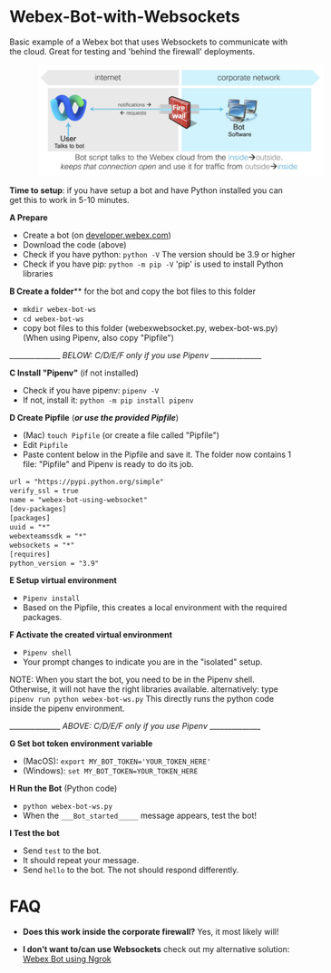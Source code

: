 # Webex-Bot-with-Websockets
Basic example of a Webex bot that uses Websockets to communicate with the cloud. Great for testing and 'behind the firewall' deployments.

<img src="https://github.com/DJF3/My-Image-Repo/blob/main/webex-python-bot-ws.jpg?raw=true" width="650px" style="padding-left:50px;"/>

**Time to setup**: if you have setup a bot and have Python installed you can get this to work in 5-10 minutes.

**A Prepare**
- Create a bot (on [developer.webex.com](https://developer.webex.com))
- Download the code (above)
- Check if you have python: ```python -V```    The version should be 3.9 or higher
- Check if you have pip: ```python -m pip -V```    'pip' is used to install Python libraries

**B Create a folder**** for the bot and copy the bot files to this folder
- ```mkdir webex-bot-ws```
- ```cd webex-bot-ws```
- copy bot files to this folder (webexwebsocket.py, webex-bot-ws.py) (When using Pipenv, also copy "Pipfile")


______________ *BELOW: C/D/E/F only if you use Pipenv* ______________

**C Install "Pipenv"** (if not installed)
- Check if you have pipenv: ```pipenv -V```
- If not, install it: ```python -m pip install pipenv```


**D Create Pipfile** (***or use the provided Pipfile***)
- (Mac) ```touch Pipfile``` (or create a file called "Pipfile")
- Edit ```Pipfile```
- Paste content below in the Pipfile and save it. The folder now contains 1 file: "Pipfile" and Pipenv is ready to do its job.

```source
url = "https://pypi.python.org/simple"
verify_ssl = true
name = "webex-bot-using-websocket"
[dev-packages]
[packages]
uuid = "*"
webexteamssdk = "*"
websockets = "*"
[requires]
python_version = "3.9"
```

**E Setup virtual environment**
- ```Pipenv install```
- Based on the Pipfile, this creates a local environment with the required packages.

**F Activate the created virtual environment**
- ```Pipenv shell```
- Your prompt changes to indicate you are in the "isolated" setup.

NOTE: When you start the bot, you need to be in the Pipenv shell. Otherwise, it will not have the right libraries available.
alternatively: type ```pipenv run python webex-bot-ws.py```
This directly runs the python code inside the pipenv environment. 

______________ *ABOVE: C/D/E/F only if you use Pipenv* ______________

**G Set bot token environment variable**
- (MacOS): ```export MY_BOT_TOKEN='YOUR_TOKEN_HERE'```
- (Windows): ```set MY_BOT_TOKEN=YOUR_TOKEN_HERE```


**H Run the Bot** (Python code)
- ```python webex-bot-ws.py```
- When the ```___Bot_started_____``` message appears, test the bot!


**I Test the bot**
- Send ```test``` to the bot.
- It should repeat your message.
- Send ```hello``` to the bot. The not should respond differently.

# FAQ

- **Does this work inside the corporate firewall?** Yes, it most likely will!

- **I don't want to/can use Websockets** check out my alternative solution: [Webex Bot using Ngrok](https://github.com/DJF3/Webex-Bot-with-Ngrok)


